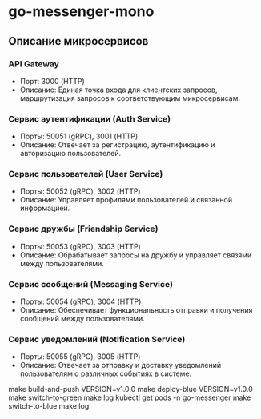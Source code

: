 # go-messenger-mono

## Описание микросервисов

### API Gateway
- Порт: 3000 (HTTP)
- Описание: Единая точка входа для клиентских запросов, маршрутизация запросов к соответствующим микросервисам.

### Сервис аутентификации (Auth Service)
- Порты: 50051 (gRPC), 3001 (HTTP)
- Описание: Отвечает за регистрацию, аутентификацию и авторизацию пользователей.

### Сервис пользователей (User Service)
- Порты: 50052 (gRPC), 3002 (HTTP)
- Описание: Управляет профилями пользователей и связанной информацией.

### Сервис дружбы (Friendship Service)
- Порты: 50053 (gRPC), 3003 (HTTP)
- Описание: Обрабатывает запросы на дружбу и управляет связями между пользователями.

### Сервис сообщений (Messaging Service)
- Порты: 50054 (gRPC), 3004 (HTTP)
- Описание: Обеспечивает функциональность отправки и получения сообщений между пользователями.

### Сервис уведомлений (Notification Service)
- Порты: 50055 (gRPC), 3005 (HTTP)
- Описание: Отвечает за отправку и доставку уведомлений пользователям о различных событиях в системе.


make build-and-push VERSION=v1.0.0
make deploy-blue VERSION=v1.0.0
make switch-to-green
make log
kubectl get pods -n go-messenger
make switch-to-blue
make log
